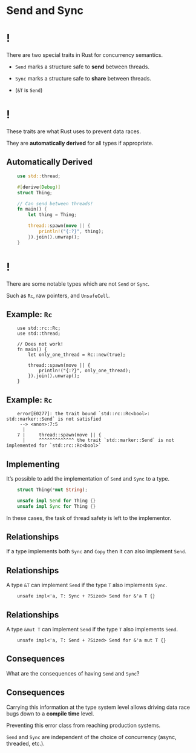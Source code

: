 # Send and Sync

!
=

There are two special traits in Rust for concurrency semantics.

-   `Send` marks a structure safe to **send** between threads.

-   `Sync` marks a structure safe to **share** between threads.

-   (`&T` is `Send`)

!
=

These traits are what Rust uses to prevent data races.

They are **automatically derived** for all types if appropriate.

Automatically Derived
----
```rust
    use std::thread;

    #[derive(Debug)]
    struct Thing;

    // Can send between threads!
    fn main() {
        let thing = Thing;

        thread::spawn(move || {
            println!("{:?}", thing);
        }).join().unwrap();
    }
```
!
=

There are some notable types which are not `Send` or `Sync`.

Such as `Rc`, raw pointers, and `UnsafeCell`.

Example: `Rc`
----
```rust,ignore,does_not_compile
    use std::rc::Rc;
    use std::thread;

    // Does not work!
    fn main() {
        let only_one_thread = Rc::new(true);

        thread::spawn(move || {
            println!("{:?}", only_one_thread);
        }).join().unwrap();
    }
```
Example: `Rc`
----

```console
    error[E0277]: the trait bound `std::rc::Rc<bool>: std::marker::Send` is not satisfied
     --> <anon>:7:5
      |
    7 |     thread::spawn(move || {
      |     ^^^^^^^^^^^^^ the trait `std::marker::Send` is not implemented for `std::rc::Rc<bool>`
```

Implementing
----

It’s possible to add the implementation of `Send` and `Sync` to a type.
```rust
    struct Thing(*mut String);

    unsafe impl Send for Thing {}
    unsafe impl Sync for Thing {}
```

In these cases, the task of thread safety is left to the implementor.

Relationships
----

If a type implements both `Sync` and `Copy` then it can also implement
`Send`.

Relationships
----

A type `&T` can implement `Send` if the type `T` also implements `Sync`.
```rust,ignore,does_not_compile
    unsafe impl<'a, T: Sync + ?Sized> Send for &'a T {}
```

Relationships
----

A type `&mut T` can implement `Send` if the type `T` also implements
`Send`.

```rust,ignore
    unsafe impl<'a, T: Send + ?Sized> Send for &'a mut T {}
```

Consequences
----

What are the consequences of having `Send` and `Sync`?

Consequences
----

Carrying this information at the type system level allows driving data
race bugs down to a **compile time** level.

Preventing this error class from reaching production systems.

`Send` and `Sync` are independent of the choice of concurrency (async,
threaded, etc.).
